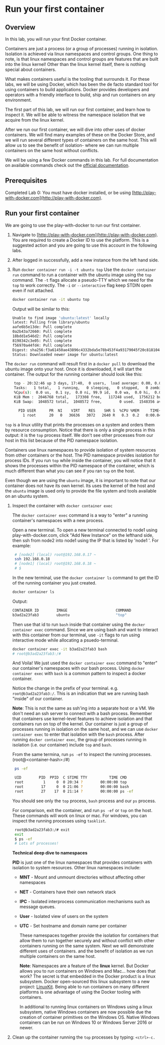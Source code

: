 # Run your first container

## Overview

In this lab, you will run your first Docker container.

Containers are just a process \(or a group of processes\) running in isolation. Isolation is achieved via linux namespaces and control groups. One thing to note, is that linux namespaces and control groups are features that are built into the linux kernel! Other than the linux kernel itself, there is nothing special about containers.

What makes containers useful is the tooling that surrounds it. For these labs, we will be using Docker, which has been the de facto standard tool for using containers to build applications. Docker provides developers and operators with a friendly interface to build, ship and run containers on any environment.

The first part of this lab, we will run our first container, and learn how to inspect it. We will be able to witness the namespace isolation that we acquire from the linux kernel.

After we run our first container, we will dive into other uses of docker containers. We will find many examples of these on the Docker Store, and we will run several different types of containers on the same host. This will allow us to see the benefit of isolation- where we can run multiple containers on the same host without conflicts.

We will be using a few Docker commands in this lab. For full documentation on available commands check out the [official documentation](https://docs.docker.com/).

## Prerequisites

Completed Lab 0: You must have docker installed, or be using [http://play-with-docker.com](http://play-with-docker.com).

## Run your first container

We are going to use the play-with-docker to run our first container.

1. Navigate to [http://play-with-docker.com](http://play-with-docker.com). You are required to create a Docker ID to use the platform. This is a suggested action and you are going to use this account in the following labs.
2. After logged in successfully, add a new instance from the left hand side. 
2. Run `docker container run -i -t ubuntu top`
   Use the `docker container run` command to run a container with the ubuntu image using the `top` command. The `-t` flags allocate a pseudo-TTY which we need for the `top` to work correctly. The `-i` or `--interactive` flag keep STDIN open even if not attached.

   ```bash
   docker container run -it ubuntu top
   ```

   Output will be similar to this:

   ```bash
   Unable to find image 'ubuntu:latest' locally
   latest: Pulling from library/ubuntu 
   aafe6b5e13de: Pull complete
   0a2b43a72660: Pull complete 
   18bdd1e546d2: Pull complete 
   8198342c3e05: Pull complete 
   f56970a44fd4: Pull complete 
   Digest: sha256:f3a61450ae43896c4332bda5e78b453f4a93179045f20c8181043b26b5e79028
   Status: Downloaded newer image for ubuntu:latest
   ```

The `docker run` command will result first in a `docker pull` to download the ubuntu image onto your host. Once it is downloaded, it will start the container. The output for the running container should look like this:

```bash
    top - 20:32:46 up 3 days, 17:40,  0 users,  load average: 0.00, 0.01, 0.00
    Tasks:   1 total,   1 running,   0 sleeping,   0 stopped,   0 zombie
    %Cpu(s):  0.0 us,  0.1 sy,  0.0 ni, 99.9 id,  0.0 wa,  0.0 hi,  0.0 si,  0.0 st
    KiB Mem :  2046768 total,   173308 free,   117248 used,  1756212 buff/cache
    KiB Swap:  1048572 total,  1048572 free,        0 used.  1548356 avail Mem 

      PID USER      PR  NI    VIRT    RES    SHR S  %CPU %MEM     TIME+ COMMAND    
        1 root      20   0   36636   3072   2640 R   0.3  0.2   0:00.04 top
```

`top` is a linux utility that prints the processes on a system and orders them by resource consumption. Notice that there is only a single process in this output: it is the `top` process itself. We don't see other processes from our host in this list because of the PID namespace isolation.

Containers use linux namespaces to provide isolation of system resources from other containers or the host. The PID namespace provides isolation for process IDs. If you run `top` while inside the container, you will notice that it shows the processes within the PID namespace of the container, which is much different than what you can see if you ran `top` on the host.

Even though we are using the `ubuntu` image, it is important to note that our container does not have its own kernel. Its uses the kernel of the host and the `ubuntu` image is used only to provide the file system and tools available on an ubuntu system.

1. Inspect the container with `docker container exec`

   The `docker container exec` command is a way to "enter" a running container's namespaces with a new process.

   Open a new terminal. To open a new terminal connected to node1 using play-with-docker.com, click "Add New Instance" on the lefthand side, then ssh from node2 into node1 using the IP that is listed by 'node1 '. For example:

   ```bash
    # [node2] (local) root@192.168.0.17 ~
    ssh 192.168.0.18
    # [node1] (local) root@192.168.0.18 ~
    # $
   ```

   In the new terminal, use the `docker container ls` command to get the ID of the running container you just created.

   ```bash
   docker container ls
   ```

   Output:

   ```bash
   CONTAINER ID        IMAGE                      COMMAND                  CREATED             STATUS                         PORTS                       NAMES
   b3ad2a23fab3        ubuntu                     "top"                    29 minutes ago      Up 29 minutes                                              goofy_nobel
   ```

   Then use that id to run `bash` inside that container using the `docker container exec` command. Since we are using bash and want to interact with this container from our terminal, use `-it` flags to run using interactive mode while allocating a psuedo-terminal.

   ```bash
   docker container exec -it b3ad2a23fab3 bash
   # root@b3ad2a23fab3:/#
   ```

   And Voila! We just used the `docker container exec` command to "enter" our container's namespaces with our bash process. Using `docker container exec` with `bash` is a common pattern to inspect a docker container.

   Notice the change in the prefix of your terminal. e.g. `root@b3ad2a23fab3:/`. This is an indication that we are running bash "inside" of our container.

   **Note**: This is not the same as ssh'ing into a separate host or a VM. We don't need an ssh server to connect with a bash process. Remember that containers use kernel-level features to achieve isolation and that containers run on top of the kernel. Our container is just a group of processes running in isolation on the same host, and we can use `docker container exec` to enter that isolation with the `bash` process. After running `docker container exec`, the group of processes running in isolation \(i.e. our container\) include `top` and `bash`.

   From the same termina, run `ps -ef` to inspect the running processes. \(root@&lt;container-hash&gt;:/\#\)

   ```bash
    ps -ef
   ```

   ```bash
    UID        PID  PPID  C STIME TTY          TIME CMD
    root         1     0  0 20:34 ?        00:00:00 top
    root        17     0  0 21:06 ?        00:00:00 bash
    root        27    17  0 21:14 ?        00:00:00 ps -ef
   ```

   You should see only the `top` process, `bash` process and our `ps` process.

   For comparison, exit the container, and run `ps -ef` or `top` on the host. These commands will work on linux or mac. For windows, you can inspect the running processes using `tasklist`.

   ```bash
    root@b3ad2a23fab3:/# exit
    exit
    $ ps -ef
    # Lots of processes!
   ```

   **Technical deep dive to namespaces**

   **PID** is just one of the linux namespaces that provides containers with isolation to system resources. Other linux namespaces include:

   * **MNT** - Mount and unmount directories without affecting other namespaces
   * **NET** - Containers have their own network stack
   * **IPC** - Isolated interprocess communication mechanisms such as message queues.
   * **User** - Isolated view of users on the system
   * **UTC** - Set hostname and domain name per container

     These namespaces together provide the isolation for containers that allow them to run together securely and without conflict with other containers running on the same system. Next we will demonstrate different uses of containers. and the benefit of isolation as we run multiple containers on the same host.

     **Note**: Namespaces are a feature of the **linux** kernel. But Docker allows you to run containers on Windows and Mac... how does that work? The secret is that embedded in the Docker product is a linux subsystem. Docker open-sourced this linux subsystem to a new project: [LinuxKit](https://github.com/linuxkit/linuxkit). Being able to run containers on many different platforms is one advantage of using the Docker tooling with containers.

     In additional to running linux containers on Windows using a linux subsystem, native Windows containers are now possible due the creation of container primitives on the Windows OS. Native Windows containers can be run on Windows 10 or Windows Server 2016 or newer.

2. Clean up the container running the `top` processes by typing: `<ctrl>-c.`

